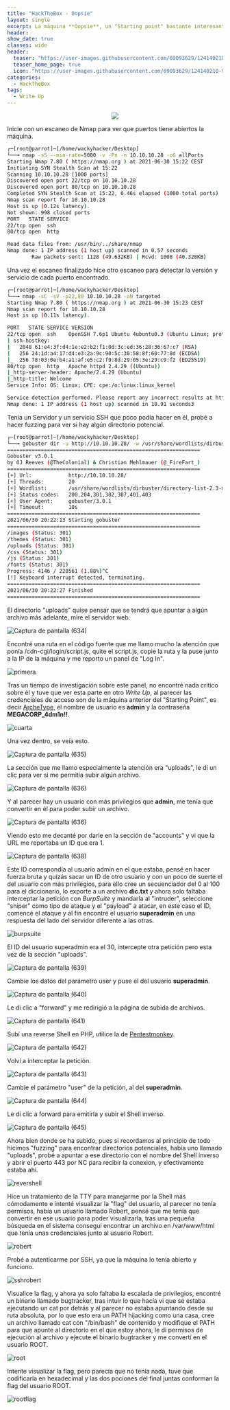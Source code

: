 ```yaml
---
title: "HackTheBox - Oopsie"
layout: single
excerpt: La máquina **Oopsie**, un "Starting point" bastante interesante de la plataforma *HackTheBox*, me gusto especialmente la parte de la intrusión, la escalada de privilegios es bastante básica pero realista.
header:
show_date: true
classes: wide
header:
  teaser: "https://user-images.githubusercontent.com/69093629/124140210-92e7bc00-da88-11eb-864f-3adf6c65666f.png"
  teaser_home_page: true
  icon: "https://user-images.githubusercontent.com/69093629/124140210-92e7bc00-da88-11eb-864f-3adf6c65666f.png"
categories:
  - HackTheBox
tags:
  - Write Up
---
```


<p align="center">
<img src="https://user-images.githubusercontent.com/69093629/124140210-92e7bc00-da88-11eb-864f-3adf6c65666f.png">
</p>

Inicie con un escaneo de Nmap para ver que puertos tiene abiertos la máquina.

```bash 
┌─[root@parrot]─[/home/wackyhacker/Desktop]
└──╼ nmap -sS --min-rate=5000 -v -Pn -n 10.10.10.28 -oG allPorts
Starting Nmap 7.80 ( https://nmap.org ) at 2021-06-30 15:22 CEST
Initiating SYN Stealth Scan at 15:22
Scanning 10.10.10.28 [1000 ports]
Discovered open port 22/tcp on 10.10.10.28
Discovered open port 80/tcp on 10.10.10.28
Completed SYN Stealth Scan at 15:22, 0.46s elapsed (1000 total ports)
Nmap scan report for 10.10.10.28
Host is up (0.12s latency).
Not shown: 998 closed ports
PORT   STATE SERVICE
22/tcp open  ssh
80/tcp open  http

Read data files from: /usr/bin/../share/nmap
Nmap done: 1 IP address (1 host up) scanned in 0.57 seconds
       	Raw packets sent: 1128 (49.632KB) | Rcvd: 1008 (40.328KB)
```

Una vez el escaneo finalizado hice otro escaneo para detectar la versión y servicio de cada puerto encontrado.

```bash 
┌─[root@parrot]─[/home/wackyhacker/Desktop]
└──╼ nmap -sC -sV -p22,80 10.10.10.28 -oN targeted        	 
Starting Nmap 7.80 ( https://nmap.org ) at 2021-06-30 15:23 CEST
Nmap scan report for 10.10.10.28
Host is up (0.11s latency).

PORT   STATE SERVICE VERSION
22/tcp open  ssh 	OpenSSH 7.6p1 Ubuntu 4ubuntu0.3 (Ubuntu Linux; protocol 2.0)
| ssh-hostkey:
|   2048 61:e4:3f:d4:1e:e2:b2:f1:0d:3c:ed:36:28:36:67:c7 (RSA)
|   256 24:1d:a4:17:d4:e3:2a:9c:90:5c:30:58:8f:60:77:8d (ECDSA)
|_  256 78:03:0e:b4:a1:af:e5:c2:f9:8d:29:05:3e:29:c9:f2 (ED25519)
80/tcp open  http	Apache httpd 2.4.29 ((Ubuntu))
|_http-server-header: Apache/2.4.29 (Ubuntu)
|_http-title: Welcome
Service Info: OS: Linux; CPE: cpe:/o:linux:linux_kernel

Service detection performed. Please report any incorrect results at https://nmap.org/submit/ .
Nmap done: 1 IP address (1 host up) scanned in 10.91 seconds3
```

Tenía un Servidor y un servicio SSH que poco podía hacer en él, probé a hacer fuzzing para ver si hay algún directorio potencial.

```bash 
┌─[root@parrot]─[/home/wackyhacker/Desktop]
└──╼ gobuster dir -u http://10.10.10.28/ -w /usr/share/wordlists/dirbuster/directory-list-2.3-medium.txt -t 20
===============================================================
Gobuster v3.0.1
by OJ Reeves (@TheColonial) & Christian Mehlmauer (@_FireFart_)
===============================================================
[+] Url:        	http://10.10.10.28/
[+] Threads:    	20
[+] Wordlist:   	/usr/share/wordlists/dirbuster/directory-list-2.3-medium.txt
[+] Status codes:   200,204,301,302,307,401,403
[+] User Agent: 	gobuster/3.0.1
[+] Timeout:    	10s
===============================================================
2021/06/30 20:22:13 Starting gobuster
===============================================================
/images (Status: 301)
/themes (Status: 301)
/uploads (Status: 301)
/css (Status: 301)
/js (Status: 301)
/fonts (Status: 301)
Progress: 4146 / 220561 (1.88%)^C
[!] Keyboard interrupt detected, terminating.
===============================================================
2021/06/30 20:22:27 Finished
===============================================================
```

El directorio "uploads" quise pensar que se tendrá que apuntar a algún archivo más adelante, mire el servidor web.

![Captura de pantalla (634)](https://user-images.githubusercontent.com/69093629/124152044-7604b600-da93-11eb-8ff9-0eba54d7e792.png)

Encontré una ruta en el código fuente que me llamo mucho la atención que ponía /cdn-cgi/login/script.js, quite el script.js, copie la ruta y la puse junto a la IP de la máquina y me reporto un panel de "Log In".

![primera](https://user-images.githubusercontent.com/69093629/124141179-7b5d0300-da89-11eb-962d-6a1adacefb58.png)

Tras un tiempo de investigación sobre este panel, no encontré nada critico sobre él y tuve que ver esta parte en otro *Write Up*, al parecer las credenciales de acceso son de la máquina anterior del "Starting Point", es decir [ArcheType](https://wackyhacker.github.io/hackthebox/ArcheType/), el nombre de usuario es **admin** y la contraseña **MEGACORP_4dm1n!!**.

![cuarta](https://user-images.githubusercontent.com/69093629/124149303-be6ea480-da90-11eb-91f7-01e2e3e52e35.png)

Una vez dentro, se veía esto.

![Captura de pantalla (635)](https://user-images.githubusercontent.com/69093629/124151061-718bcd80-da92-11eb-886f-62670dd6ee06.png)

La sección que me llamo especialmente la atención era "uploads", le di un clic para ver si me permitía subir algún archivo.

![Captura de pantalla (636)](https://user-images.githubusercontent.com/69093629/124151263-a7c94d00-da92-11eb-97b8-2523bdea9495.png)

Y al parecer hay un usuario con más privilegios que **admin**, me tenía que convertir en él para poder subir un archivo.

![Captura de pantalla (636)](https://user-images.githubusercontent.com/69093629/124152207-9df41980-da93-11eb-9ba6-7d0e304fa5a7.png)

Viendo esto me decanté por darle en la sección de "accounts" y vi que la URL me reportaba un ID que era 1.

![Captura de pantalla (638)](https://user-images.githubusercontent.com/69093629/124153495-c7fa0b80-da94-11eb-8759-b4e1d6f59070.png)

Este ID correspondía al usuario admin en el que estaba, pensé en hacer fuerza bruta y quizás sacar un ID de otro usuario y con un poco de suerte el del usuario con más privilegios, para ello cree un secuenciador del 0 al 100 para el diccionario, lo exporte a un archivo **dic.txt** y ahora solo faltaba interceptar la petición con *BurpSuite* y mandarla al "intruder", seleccione "sniper" como tipo de ataque y el "payload" a atacar, en este caso el ID, comencé el ataque y al fin encontré el usuario **superadmin** en una respuesta del lado del servidor diferente a las otras.

![burpsuite](https://user-images.githubusercontent.com/69093629/124153658-f11a9c00-da94-11eb-9c5b-f3712d9b8d74.png)

El ID del usuario superadmin era el 30, intercepte otra petición pero esta vez de la sección "uploads".

![Captura de pantalla (639)](https://user-images.githubusercontent.com/69093629/124154575-e9a7c280-da95-11eb-8966-52bc6b10aa96.png)

Cambie los datos del parámetro user y puse el del usuario **superadmin**.

![Captura de pantalla (640)](https://user-images.githubusercontent.com/69093629/124156323-caaa3000-da97-11eb-8be1-706b5571c0c0.png)

Le di clic a "forward" y me redirigió a la página de subida de archivos.

![Captura de pantalla (641)](https://user-images.githubusercontent.com/69093629/124156420-e7defe80-da97-11eb-88a1-6e719bfb7745.png)

Subí una reverse Shell en PHP, utilice la de [Pentestmonkey](https://raw.githubusercontent.com/pentestmonkey/php-reverse-shell/master/php-reverse-shell.php).

![Captura de pantalla (642)](https://user-images.githubusercontent.com/69093629/124156717-40ae9700-da98-11eb-944b-91736b0a27e3.png)

Volví a interceptar la petición.

![Captura de pantalla (643)](https://user-images.githubusercontent.com/69093629/124156991-908d5e00-da98-11eb-921a-6e5ce32d461f.png)

Cambie el parámetro "user" de la petición, al del **superadmin**.

![Captura de pantalla (644)](https://user-images.githubusercontent.com/69093629/124157173-c3cfed00-da98-11eb-9a34-d18a3a92d23a.png)

Le di clic a forward para emitirla y subir el Shell inverso.

![Captura de pantalla (645)](https://user-images.githubusercontent.com/69093629/124157309-ecf07d80-da98-11eb-9d6b-02958156a100.png)

Ahora bien donde se ha subido, pues si recordamos al principio de todo hicimos "fuzzing" para encontrar directorios potenciales, había uno llamado "uploads", probé a apuntar a ese directorio con el nombre del Shell inverso y abrir el puerto 443 por NC para recibir la conexion, y efectivamente estaba ahí.

![revershell](https://user-images.githubusercontent.com/69093629/124157701-58d2e600-da99-11eb-8c9a-0999b3411711.png)

Hice un tratamiento de la TTY para manejarme por la Shell más cómodamente e intenté visualizar la "flag" del usuario, al parecer no tenía permisos, había un usuario llamado Robert, pensé que me tenía que convertir en ese usuario para poder visualizarla, tras una pequeña búsqueda en el sistema conseguí encontrar un archivo en /var/www/html que tenía unas credenciales junto al usuario Robert.

![robert](https://user-images.githubusercontent.com/69093629/124158077-c717a880-da99-11eb-934e-b7be647fc1b2.png)

Probé a autenticarme por SSH, ya que la máquina lo tenía abierto y funciono.

![sshrobert](https://user-images.githubusercontent.com/69093629/124158185-e282b380-da99-11eb-90c6-dc476c9f4cf3.png)

Visualice la flag, y ahora ya solo faltaba la escalada de privilegios, encontré un binario llamado bugtracker, tras intuir lo que hacía vi que se estaba ejecutando un cat por detrás y al parecer no estaba apuntando desde su ruta absoluta, por lo que esto era un PATH hijacking como una casa, cree un archivo llamado cat con "/bin/bash" de contenido y modifique el PATH para que apunte al directorio en el que estoy ahora, le di permisos de ejecución al archivo y ejecute el binario bugtracker y me convertí en el usuario ROOT.

![root](https://user-images.githubusercontent.com/69093629/124158822-b0be1c80-da9a-11eb-960d-16c65a4b4d8c.png)

Intente visualizar la flag, pero parecía que no tenía nada, tuve que codificarla en hexadecimal y las dos pociones del final juntas conforman la flag del usuario ROOT.

![rootflag](https://user-images.githubusercontent.com/69093629/124158918-cdf2eb00-da9a-11eb-8f49-ee0017d28380.png)









